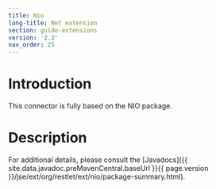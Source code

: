 ```yaml
---
title: Nio
long-title: Net extension
section: guide-extensions
version: '2.2'
nav_order: 25
---
```

# Introduction

This connector is fully based on the NIO package.

# Description

For additional details, please consult the
[Javadocs]({{ site.data.javadoc.preMavenCentral.baseUrl }}{{ page.version }}/jse/ext/org/restlet/ext/nio/package-summary.html).
